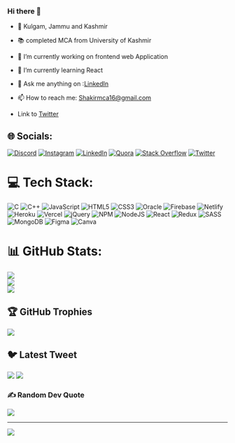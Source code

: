 ### Hi there 👋
- 🚩 Kulgam, Jammu and Kashmir
- 📚 completed  MCA from University of Kashmir
- 🔭 I’m currently working on frontend web Application 
- 🌱 I’m currently learning React
- 💬 Ask me anything on :[LinkedIn](https://www.linkedin.com/in/shakirahmad14/)
- 📫 How to reach me: Shakirmca16@gmail.com

- Link to [Twitter](https://twitter.com/sha_k_ir)
<!--
**Sheikh-Shakir/sheikh-shakir** is a ✨ _special_ ✨ repository because its `README.md` (this file) appears on your GitHub profile.

Here are some ideas to get you started:

- 🔭 I’m currently working on ...
- 🌱 I’m currently learning ...
- 👯 I’m looking to collaborate on ...
- 🤔 I’m looking for help with ...
- 💬 Ask me about ...
- 📫 How to reach me: ...
- 😄 Pronouns: ...
- ⚡ Fun fact: ...
-->

## 🌐 Socials:
[![Discord](https://img.shields.io/badge/Discord-%237289DA.svg?logo=discord&logoColor=white)](https://discord.gg/Shakir_Ahmad) [![Instagram](https://img.shields.io/badge/Instagram-%23E4405F.svg?logo=Instagram&logoColor=white)](https://instagram.com/_shakir_003) [![LinkedIn](https://img.shields.io/badge/LinkedIn-%230077B5.svg?logo=linkedin&logoColor=white)](https://linkedin.com/in/shakirahmad14) [![Quora](https://img.shields.io/badge/Quora-%23B92B27.svg?logo=Quora&logoColor=white)](https://quora.com/profile/Shakir-Ahmad-92) [![Stack Overflow](https://img.shields.io/badge/-Stackoverflow-FE7A16?logo=stack-overflow&logoColor=white)](https://stackoverflow.com//users/18274824/18-shakir-ahmad) [![Twitter](https://img.shields.io/badge/Twitter-%231DA1F2.svg?logo=Twitter&logoColor=white)](https://twitter.com/sha_k_ir) 

# 💻 Tech Stack:
![C](https://img.shields.io/badge/c-%2300599C.svg?style=for-the-badge&logo=c&logoColor=white) ![C++](https://img.shields.io/badge/c++-%2300599C.svg?style=for-the-badge&logo=c%2B%2B&logoColor=white) ![JavaScript](https://img.shields.io/badge/javascript-%23323330.svg?style=for-the-badge&logo=javascript&logoColor=%23F7DF1E) ![HTML5](https://img.shields.io/badge/html5-%23E34F26.svg?style=for-the-badge&logo=html5&logoColor=white) ![CSS3](https://img.shields.io/badge/css3-%231572B6.svg?style=for-the-badge&logo=css3&logoColor=white) ![Oracle](https://img.shields.io/badge/Oracle-F80000?style=for-the-badge&logo=oracle&logoColor=white) ![Firebase](https://img.shields.io/badge/firebase-%23039BE5.svg?style=for-the-badge&logo=firebase) ![Netlify](https://img.shields.io/badge/netlify-%23000000.svg?style=for-the-badge&logo=netlify&logoColor=#00C7B7) ![Heroku](https://img.shields.io/badge/heroku-%23430098.svg?style=for-the-badge&logo=heroku&logoColor=white) ![Vercel](https://img.shields.io/badge/vercel-%23000000.svg?style=for-the-badge&logo=vercel&logoColor=white) ![jQuery](https://img.shields.io/badge/jquery-%230769AD.svg?style=for-the-badge&logo=jquery&logoColor=white) ![NPM](https://img.shields.io/badge/NPM-%23000000.svg?style=for-the-badge&logo=npm&logoColor=white) ![NodeJS](https://img.shields.io/badge/node.js-6DA55F?style=for-the-badge&logo=node.js&logoColor=white) ![React](https://img.shields.io/badge/react-%2320232a.svg?style=for-the-badge&logo=react&logoColor=%2361DAFB) ![Redux](https://img.shields.io/badge/redux-%23593d88.svg?style=for-the-badge&logo=redux&logoColor=white) ![SASS](https://img.shields.io/badge/SASS-hotpink.svg?style=for-the-badge&logo=SASS&logoColor=white) ![MongoDB](https://img.shields.io/badge/MongoDB-%234ea94b.svg?style=for-the-badge&logo=mongodb&logoColor=white) 	![Figma](https://img.shields.io/badge/figma-%23F24E1E.svg?style=for-the-badge&logo=figma&logoColor=white) ![Canva](https://img.shields.io/badge/Canva-%2300C4CC.svg?style=for-the-badge&logo=Canva&logoColor=white)
# 📊 GitHub Stats:
![](https://github-readme-stats.vercel.app/api?username=sheikh-shakir&theme=monokai&hide_border=false&include_all_commits=false&count_private=false)<br/>
![](https://github-readme-streak-stats.herokuapp.com/?user=sheikh-shakir&theme=monokai&hide_border=false)<br/>
![](https://github-readme-stats.vercel.app/api/top-langs/?username=sheikh-shakir&theme=monokai&hide_border=false&include_all_commits=false&count_private=false&layout=compact)

## 🏆 GitHub Trophies
![](https://github-profile-trophy.vercel.app/?username=sheikh-shakir&theme=radical&no-frame=false&no-bg=true&margin-w=4)

## 🐦 Latest Tweet
[![](https://gtce.itsvg.in/api?username=sha_k_ir)](https://github.com/VishwaGauravIn/github-twitter-card-embed)
<a href="https://gtce.itsvg.in/"><img src="https://gtce.itsvg.in/api?username=sha_k_ir&theme=dracula&icon=hashtag&time=true&response=true&border=true"/></a>
### ✍️ Random Dev Quote
![](https://quotes-github-readme.vercel.app/api?type=horizontal&theme=radical)



---
[![](https://visitcount.itsvg.in/api?id=sheikh-shakir&icon=0&color=0)](https://visitcount.itsvg.in)

<!-- Proudly created with GPRM ( https://gprm.itsvg.in ) -->
